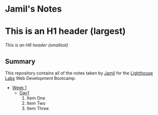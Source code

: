 # Jamil's Notes
# This is an H1 header (largest)
###### This is an H6 header (smallest)
## Summary 

This repository contains all of the notes taken by [Jamil](https://github.com/jimmyabou/lighthouse-web-notes) for the [Lighthouse Labs](https://free-courses.lighthouselabs.ca/) Web Development Bootcamp.

* [Week 1](/Week_1)
  * [Day1](/Week1/Day_1)
    1. Item One
    2. Item Two 
    3. Item Three